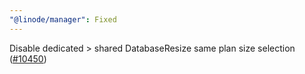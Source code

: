 ```yaml
---
"@linode/manager": Fixed
---
```


Disable dedicated > shared DatabaseResize same plan size selection ([#10450](https://github.com/linode/manager/pull/10450))
